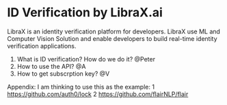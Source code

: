 # ID Verification by LibraX.ai

LibraX is an identity verification platform for developers. LibraX use ML and Computer Vision Solution and enable developers to build real-time identity verification applications. 

1. What is ID verification? How do we do it? @Peter
2. How to use the API? @A
3. How to get subscrption key? @V


Appendix: I am thinking to use this as the example: 
1 https://github.com/auth0/lock
2 https://github.com/flairNLP/flair